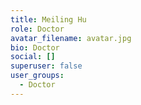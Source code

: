 ```yaml
---
title: Meiling Hu
role: Doctor
avatar_filename: avatar.jpg
bio: Doctor
social: []
superuser: false
user_groups:
  - Doctor
---
```

